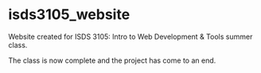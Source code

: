 # isds3105_website
Website created for ISDS 3105: Intro to Web Development & Tools summer class.

The class is now complete and the project has come to an end.